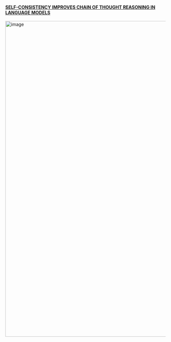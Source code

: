 #### [SELF-CONSISTENCY IMPROVES CHAIN OF THOUGHT REASONING IN LANGUAGE MODELS](https://openreview.net/pdf?id=1PL1NIMMrw)
<img width="994" alt="image" src="https://github.com/Gavin90s/bookmarks/assets/8350994/65c4ec3b-70e0-4966-86a3-004b6967f38c">
